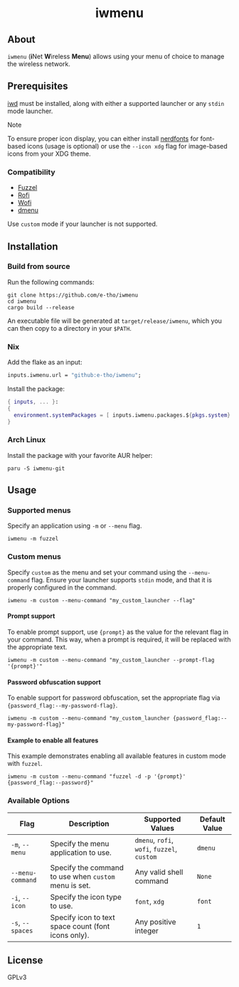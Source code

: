 <div align="center">
  <h1>iwmenu</h1>
</div>

## About

`iwmenu` (**i**Net **W**ireless **Menu**) allows using your menu of choice to manage the wireless network.

## Prerequisites

[iwd](https://iwd.wiki.kernel.org/) must be installed, along with either a supported launcher or any `stdin` mode launcher.

> [!NOTE]
> To ensure proper icon display, you can either install [nerdfonts](https://www.nerdfonts.com/) for font-based icons (usage is optional) or use the `--icon xdg` flag for image-based icons from your XDG theme.

### Compatibility

- [Fuzzel](https://codeberg.org/dnkl/fuzzel/)
- [Rofi](https://github.com/davatorium/rofi/)
- [Wofi](https://hg.sr.ht/~scoopta/wofi/)
- [dmenu](https://tools.suckless.org/dmenu/)

Use `custom` mode if your launcher is not supported.

## Installation

### Build from source

Run the following commands:

```console
git clone https://github.com/e-tho/iwmenu
cd iwmenu
cargo build --release
```

An executable file will be generated at `target/release/iwmenu`, which you can then copy to a directory in your `$PATH`.

### Nix

Add the flake as an input:

```nix
inputs.iwmenu.url = "github:e-tho/iwmenu";
```

Install the package:

```nix
{ inputs, ... }:
{
  environment.systemPackages = [ inputs.iwmenu.packages.${pkgs.system}.default ];
}
```

### Arch Linux

Install the package with your favorite AUR helper:

```console
paru -S iwmenu-git
```

## Usage

### Supported menus

Specify an application using `-m` or `--menu` flag.

```console
iwmenu -m fuzzel
```

### Custom menus

Specify `custom` as the menu and set your command using the `--menu-command` flag. Ensure your launcher supports `stdin` mode, and that it is properly configured in the command.

```console
iwmenu -m custom --menu-command "my_custom_launcher --flag"
```

#### Prompt support

To enable prompt support, use `{prompt}` as the value for the relevant flag in your command. This way, when a prompt is required, it will be replaced with the appropriate text.

```console
iwmenu -m custom --menu-command "my_custom_launcher --prompt-flag '{prompt}'"
```

#### Password obfuscation support

To enable support for password obfuscation, set the appropriate flag via `{password_flag:--my-password-flag}`.

```console
iwmenu -m custom --menu-command "my_custom_launcher {password_flag:--my-password-flag}"
```

#### Example to enable all features

This example demonstrates enabling all available features in custom mode with `fuzzel`.

```console
iwmenu -m custom --menu-command "fuzzel -d -p '{prompt}' {password_flag:--password}"
```

### Available Options

| Flag             | Description                                           | Supported Values                            | Default Value |
| ---------------- | ----------------------------------------------------- | ------------------------------------------- | ------------- |
| `-m`, `--menu`   | Specify the menu application to use.                  | `dmenu`, `rofi`, `wofi`, `fuzzel`, `custom` | `dmenu`       |
| `--menu-command` | Specify the command to use when `custom` menu is set. | Any valid shell command                     | `None`        |
| `-i`, `--icon`   | Specify the icon type to use.                         | `font`, `xdg`                               | `font`        |
| `-s`, `--spaces` | Specify icon to text space count (font icons only).   | Any positive integer                        | `1`           |

## License

GPLv3
